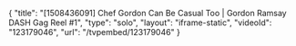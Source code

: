{
    "title": "[1508436091] Chef Gordon Can Be Casual Too | Gordon Ramsay DASH Gag Reel #1",
    "type": "solo",
    "layout": "iframe-static",
    "videoId": "123179046",
    "url": "\/tvpembed\/123179046"
}